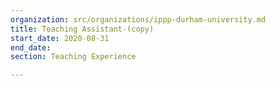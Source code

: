 ```yaml
---
organization: src/organizations/ippp-durham-university.md
title: Teaching Assistant-(copy)
start_date: 2020-08-31
end_date: 
section: Teaching Experience

---
```

